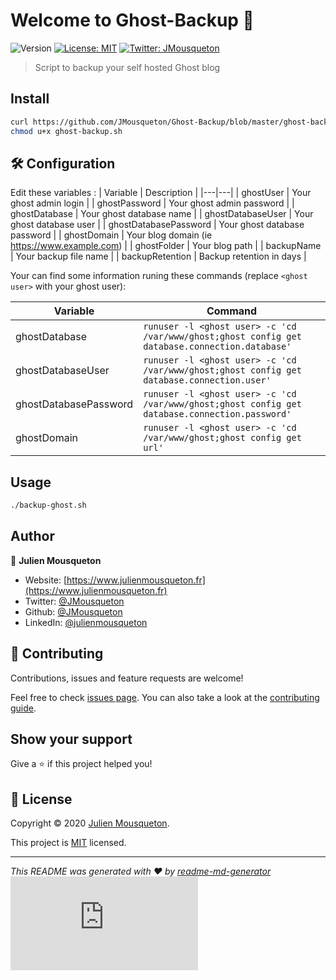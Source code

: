 # Welcome to Ghost-Backup 👋
![Version](https://img.shields.io/badge/version-1.0-blue.svg?cacheSeconds=2592000)
[![License: MIT](https://img.shields.io/badge/License-MIT-yellow.svg)](https://github.com/JMousqueton/Ghost-Backup/blob/master/LICENSE)
[![Twitter: JMousqueton](https://img.shields.io/twitter/follow/JMousqueton.svg?style=social)](https://twitter.com/JMousqueton)

> Script to backup your self hosted Ghost blog

## Install

```sh
curl https://github.com/JMousqueton/Ghost-Backup/blob/master/ghost-backup.sh -o ghost-backup.sh
chmod u+x ghost-backup.sh
```

## 🛠️ Configuration

Edit these variables :
| Variable  | Description  |
|---|---|
| ghostUser | Your ghost admin login  |
| ghostPassword | Your ghost admin password  |
| ghostDatabase | Your ghost database name |
| ghostDatabaseUser | Your ghost database user   |
| ghostDatabasePassword | Your ghost database password  |
| ghostDomain | Your blog domain (ie https://www.example.com) |
| ghostFolder | Your blog path |
| backupName | Your backup file name  |
| backupRetention | Backup retention in days |

Your can find some information runing these commands (replace ```<ghost user>``` with your ghost user):

| Variable | Command |
|---|---|
| ghostDatabase | ```runuser -l <ghost user> -c 'cd /var/www/ghost;ghost config get database.connection.database'```|
| ghostDatabaseUser | ```runuser -l <ghost user> -c 'cd /var/www/ghost;ghost config get database.connection.user'``` |
| ghostDatabasePassword | ```runuser -l <ghost user> -c 'cd /var/www/ghost;ghost config get database.connection.password'``` |
| ghostDomain | ```runuser -l <ghost user> -c 'cd /var/www/ghost;ghost config get url'```|

## Usage

```sh
./backup-ghost.sh
```

## Author

👤 **Julien Mousqueton**

* Website: [https://www.julienmousqueton.fr](https://www.julienmousqueton.fr)
* Twitter: [@JMousqueton](https://twitter.com/JMousqueton)
* Github: [@JMousqueton](https://github.com/JMousqueton)
* LinkedIn: [@julienmousqueton](https://linkedin.com/in/julienmousqueton)

## 🤝 Contributing

Contributions, issues and feature requests are welcome!

Feel free to check [issues page](https://github.com/JMousqueton/Ghost-Backup/issues). You can also take a look at the [contributing guide](https://github.com/JMousqueton/Ghost-Backup/blob/master/CONTRIBUTING.md).

## Show your support

Give a ⭐️ if this project helped you!

## 📝 License

Copyright © 2020 [Julien Mousqueton](https://github.com/JMousqueton).

This project is [MIT](https://github.com/JMousqueton/Ghost-Backup/blob/master/LICENSE) licensed.

***
_This README was generated with ❤️ by [readme-md-generator](https://github.com/kefranabg/readme-md-generator)_
![](https://stats.mousqueton.io/matomo.php?idsite=6&amp;rec=1)
